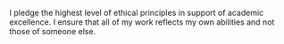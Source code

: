 I pledge the highest level of ethical principles in support of academic excellence.
I ensure that all of my work reflects my own abilities and not those of someone else.

